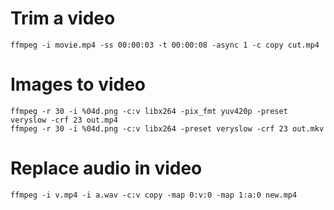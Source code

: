 # Trim a video 

`ffmpeg -i movie.mp4 -ss 00:00:03 -t 00:00:08 -async 1 -c copy cut.mp4`

# Images to video

```
ffmpeg -r 30 -i %04d.png -c:v libx264 -pix_fmt yuv420p -preset veryslow -crf 23 out.mp4
ffmpeg -r 30 -i %04d.png -c:v libx264 -preset veryslow -crf 23 out.mkv
```

# Replace audio in video

`ffmpeg -i v.mp4 -i a.wav -c:v copy -map 0:v:0 -map 1:a:0 new.mp4`
